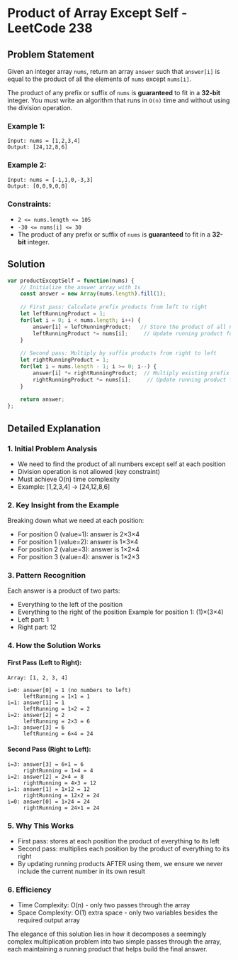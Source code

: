 # Product of Array Except Self - LeetCode 238

## Problem Statement

Given an integer array `nums`, return an array `answer` such that `answer[i]` is equal to the product of all the elements of `nums` except `nums[i]`.

The product of any prefix or suffix of `nums` is **guaranteed** to fit in a **32-bit** integer.
You must write an algorithm that runs in `O(n)` time and without using the division operation.

### Example 1:
```
Input: nums = [1,2,3,4]
Output: [24,12,8,6]
```

### Example 2:
```
Input: nums = [-1,1,0,-3,3]
Output: [0,0,9,0,0]
```

### Constraints:
* `2 <= nums.length <= 105`
* `-30 <= nums[i] <= 30`
* The product of any prefix or suffix of `nums` is **guaranteed** to fit in a **32-bit** integer.

## Solution

```javascript
var productExceptSelf = function(nums) {
    // Initialize the answer array with 1s
    const answer = new Array(nums.length).fill(1);
    
    // First pass: Calculate prefix products from left to right
    let leftRunningProduct = 1;
    for(let i = 0; i < nums.length; i++) {
        answer[i] = leftRunningProduct;   // Store the product of all numbers to the left
        leftRunningProduct *= nums[i];     // Update running product for next position
    }
    
    // Second pass: Multiply by suffix products from right to left
    let rightRunningProduct = 1;
    for(let i = nums.length - 1; i >= 0; i--) {
        answer[i] *= rightRunningProduct;  // Multiply existing prefix by product of all numbers to the right
        rightRunningProduct *= nums[i];     // Update running product for next position
    }
    
    return answer;
};
```

## Detailed Explanation

### 1. Initial Problem Analysis
- We need to find the product of all numbers except self at each position
- Division operation is not allowed (key constraint)
- Must achieve O(n) time complexity
- Example: [1,2,3,4] → [24,12,8,6]

### 2. Key Insight from the Example
Breaking down what we need at each position:
- For position 0 (value=1): answer is 2×3×4
- For position 1 (value=2): answer is 1×3×4
- For position 2 (value=3): answer is 1×2×4
- For position 3 (value=4): answer is 1×2×3

### 3. Pattern Recognition
Each answer is a product of two parts:
- Everything to the left of the position
- Everything to the right of the position
Example for position 1: (1)×(3×4)
- Left part: 1
- Right part: 12

### 4. How the Solution Works

#### First Pass (Left to Right):
```
Array: [1, 2, 3, 4]

i=0: answer[0] = 1 (no numbers to left)
     leftRunning = 1×1 = 1
i=1: answer[1] = 1
     leftRunning = 1×2 = 2
i=2: answer[2] = 2
     leftRunning = 2×3 = 6
i=3: answer[3] = 6
     leftRunning = 6×4 = 24
```

#### Second Pass (Right to Left):
```
i=3: answer[3] = 6×1 = 6
     rightRunning = 1×4 = 4
i=2: answer[2] = 2×4 = 8
     rightRunning = 4×3 = 12
i=1: answer[1] = 1×12 = 12
     rightRunning = 12×2 = 24
i=0: answer[0] = 1×24 = 24
     rightRunning = 24×1 = 24
```

### 5. Why This Works
- First pass: stores at each position the product of everything to its left
- Second pass: multiplies each position by the product of everything to its right
- By updating running products AFTER using them, we ensure we never include the current number in its own result

### 6. Efficiency
- Time Complexity: O(n) - only two passes through the array
- Space Complexity: O(1) extra space - only two variables besides the required output array

The elegance of this solution lies in how it decomposes a seemingly complex multiplication problem into two simple passes through the array, each maintaining a running product that helps build the final answer.